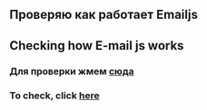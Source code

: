 ## Проверяю как работает Emailjs  
## Checking how E-mail js works
  

###  Для проверки жмем [сюда]()
### To check, click [here]()
